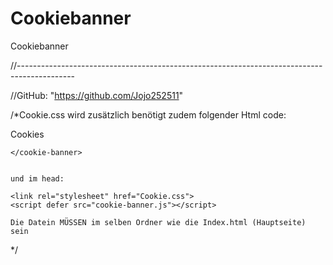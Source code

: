 # Cookiebanner
Cookiebanner


//--------------------------------------------------------------------------------------------

//GitHub: "https://github.com/Jojo252511"

/*Cookie.css wird zusätzlich benötigt zudem 
folgender Html code:

 <span id="CookieButton" onclick="toggleCookieBanner()"><p> Cookies</p></span>
    <cookie-banner>
   
    </cookie-banner>


    und im head:

    <link rel="stylesheet" href="Cookie.css">
    <script defer src="cookie-banner.js"></script>

    Die Datein MÜSSEN im selben Ordner wie die Index.html (Hauptseite) sein

*/
